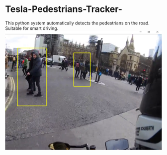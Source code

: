 # Tesla-Pedestrians-Tracker-
This python system automatically detects the pedestrians on the road. Suitable for smart driving.
![pedestrian](pedestrian.png)

